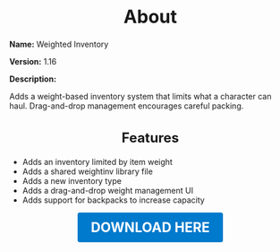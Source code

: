 <h1 style="text-align:center; font-size:2rem; font-weight:bold;">About</h1>

**Name:**
Weighted Inventory

**Version:**
1.16

**Description:**

Adds a weight-based inventory system that limits what a character can haul. Drag-and-drop management encourages careful packing.

<h2 style="text-align:center; font-size:1.5rem; font-weight:bold;">Features</h2>

- Adds an inventory limited by item weight
- Adds a shared weightinv library file
- Adds a new inventory type
- Adds a drag-and-drop weight management UI
- Adds support for backpacks to increase capacity





<p align="center"><a href="https://github.com/LiliaFramework/Modules/raw/refs/heads/gh-pages/inventory.zip" style="display:inline-block;padding:12px 24px;font-size:1.5rem;font-weight:bold;text-decoration:none;color:#fff;background-color:var(--md-primary-fg-color,#007acc);border-radius:4px;">DOWNLOAD HERE</a></p>